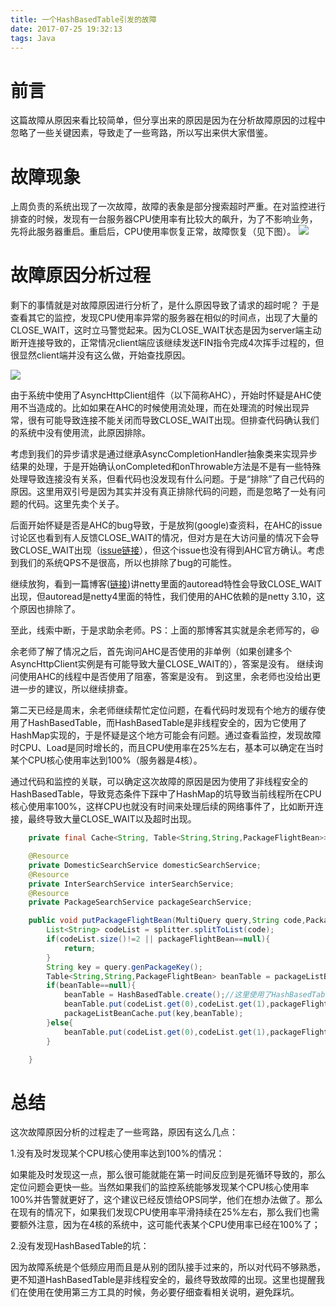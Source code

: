 ```yaml
---
title: 一个HashBasedTable引发的故障
date: 2017-07-25 19:32:13
tags: Java
---
```


# 前言 #
这篇故障从原因来看比较简单，但分享出来的原因是因为在分析故障原因的过程中忽略了一些关键因素，导致走了一些弯路，所以写出来供大家借鉴。

# 故障现象 #
上周负责的系统出现了一次故障，故障的表象是部分搜索超时严重。在对监控进行排查的时候，发现有一台服务器CPU使用率有比较大的飙升，为了不影响业务，先将此服务器重启。重启后，CPU使用率恢复正常，故障恢复（见下图）。
![](https://img.alicdn.com/imgextra/i1/2657627814/TB2oeAKaVokyKJjy1zbXXXZfVXa_!!2657627814.png)

# 故障原因分析过程 #
剩下的事情就是对故障原因进行分析了，是什么原因导致了请求的超时呢？
于是查看其它的监控，发现CPU使用率异常的服务器在相似的时间点，出现了大量的CLOSE_WAIT，这时立马警觉起来。因为CLOSE_WAIT状态是因为server端主动断开连接导致的，正常情况client端应该继续发送FIN指令完成4次挥手过程的，但很显然client端并没有这么做，开始查找原因。

![](https://img.alicdn.com/imgextra/i4/2657627814/TB2JGALa3wjyKJjSspeXXXXZXXa_!!2657627814.png)

由于系统中使用了AsyncHttpClient组件（以下简称AHC），开始时怀疑是AHC使用不当造成的。比如如果在AHC的时候使用流处理，而在处理流的时候出现异常，很有可能导致连接不能关闭而导致CLOSE_WAIT出现。但排查代码确认我们的系统中没有使用流，此原因排除。

考虑到我们的异步请求是通过继承AsyncCompletionHandler抽象类来实现异步结果的处理，于是开始确认onCompleted和onThrowable方法是不是有一些特殊处理导致连接没有关系，但看代码也没发现有什么问题。于是“排除”了自己代码的原因。这里用双引号是因为其实并没有真正排除代码的问题，而是忽略了一处有问题的代码。这里先卖个关子。

后面开始怀疑是否是AHC的bug导致，于是放狗(google)查资料，在AHC的issue讨论区也看到有人反馈CLOSE_WAIT的情况，但对方是在大访问量的情况下会导致CLOSE_WAIT出现（[issue链接](https://github.com/AsyncHttpClient/async-http-client/issues/1027 "issue链接")），但这个issue也没有得到AHC官方确认。考虑到我们的系统QPS不是很高，所以也排除了bug的可能性。

继续放狗，看到一篇博客([链接](http://www.cnblogs.com/yuyijq/p/4431798.html))讲netty里面的autoread特性会导致CLOSE_WAIT出现，但autoread是netty4里面的特性，我们使用的AHC依赖的是netty 3.10，这个原因也排除了。

至此，线索中断，于是求助余老师。PS：上面的那博客其实就是余老师写的，😆

余老师了解了情况之后，首先询问AHC是否使用的非单例（如果创建多个AsyncHttpClient实例是有可能导致大量CLOSE_WAIT的），答案是没有。
继续询问使用AHC的线程中是否使用了阻塞，答案是没有。
到这里，余老师也没给出更进一步的建议，所以继续排查。

第二天已经是周末，余老师继续帮忙定位问题，在看代码时发现有个地方的缓存使用了HashBasedTable，而HashBasedTable是非线程安全的，因为它使用了HashMap实现的，于是怀疑是这个地方可能会有问题。通过查看监控，发现故障时CPU、Load是同时增长的，而且CPU使用率在25%左右，基本可以确定在当时某个CPU核心使用率达到100%（服务器是4核）。

通过代码和监控的关联，可以确定这次故障的原因是因为使用了非线程安全的HashBasedTable，导致竞态条件下踩中了HashMap的坑导致当前线程所在CPU核心使用率100%，这样CPU也就没有时间来处理后续的网络事件了，比如断开连接，最终导致大量CLOSE_WAIT以及超时出现。

```Java
    private final Cache<String, Table<String,String,PackageFlightBean>> packageListBeanCache = CacheBuilder.from(packageListSpec).build();//<key,<code,PackageFlightBean>>

    @Resource
    private DomesticSearchService domesticSearchService;
    @Resource
    private InterSearchService interSearchService;
    @Resource
    private PackageSearchService packageSearchService;

    public void putPackageFlightBean(MultiQuery query,String code,PackageFlightBean packageFlightBean){
        List<String> codeList = splitter.splitToList(code);
        if(codeList.size()!=2 || packageFlightBean==null){
            return;
        }
        String key = query.genPackageKey();
        Table<String,String,PackageFlightBean> beanTable = packageListBeanCache.getIfPresent(key);
        if(beanTable==null){
            beanTable = HashBasedTable.create();//这里使用了HashBasedTable，内部使用HashMap实现，非线程安全
            beanTable.put(codeList.get(0),codeList.get(1),packageFlightBean);
            packageListBeanCache.put(key,beanTable);
        }else{
            beanTable.put(codeList.get(0),codeList.get(1),packageFlightBean);
        }

    }
```

# 总结 #
这次故障原因分析的过程走了一些弯路，原因有这么几点：

1.没有及时发现某个CPU核心使用率达到100%的情况：

如果能及时发现这一点，那么很可能就能在第一时间反应到是死循环导致的，那么定位问题会更快一些。当然如果我们的监控系统能够发现某个CPU核心使用率100%并告警就更好了，这个建议已经反馈给OPS同学，他们在想办法做了。那么在现有的情况下，如果我们发现CPU使用率平滑持续在25%左右，那么我们也需要额外注意，因为在4核的系统中，这可能代表某个CPU使用率已经在100%了；

2.没有发现HashBasedTable的坑：

  因为故障系统是个低频应用而且是从别的团队接手过来的，所以对代码不够熟悉，更不知道HashBasedTable是非线程安全的，最终导致故障的出现。这里也提醒我们在使用在使用第三方工具的时候，务必要仔细查看相关说明，避免踩坑。
